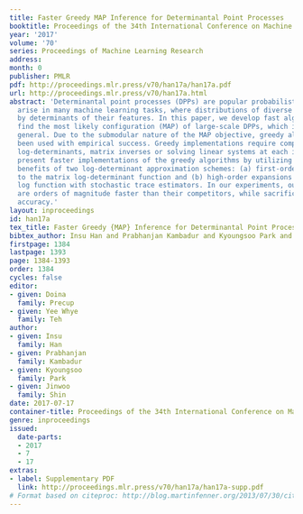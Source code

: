 ```yaml
---
title: Faster Greedy MAP Inference for Determinantal Point Processes
booktitle: Proceedings of the 34th International Conference on Machine Learning
year: '2017'
volume: '70'
series: Proceedings of Machine Learning Research
address: 
month: 0
publisher: PMLR
pdf: http://proceedings.mlr.press/v70/han17a/han17a.pdf
url: http://proceedings.mlr.press/v70/han17a.html
abstract: 'Determinantal point processes (DPPs) are popular probabilistic models that
  arise in many machine learning tasks, where distributions of diverse sets are characterized
  by determinants of their features. In this paper, we develop fast algorithms to
  find the most likely configuration (MAP) of large-scale DPPs, which is NP-hard in
  general. Due to the submodular nature of the MAP objective, greedy algorithms have
  been used with empirical success. Greedy implementations require computation of
  log-determinants, matrix inverses or solving linear systems at each iteration. We
  present faster implementations of the greedy algorithms by utilizing the orthogonal
  benefits of two log-determinant approximation schemes: (a) first-order expansions
  to the matrix log-determinant function and (b) high-order expansions to the scalar
  log function with stochastic trace estimators. In our experiments, our algorithms
  are orders of magnitude faster than their competitors, while sacrificing marginal
  accuracy.'
layout: inproceedings
id: han17a
tex_title: Faster Greedy {MAP} Inference for Determinantal Point Processes
bibtex_author: Insu Han and Prabhanjan Kambadur and Kyoungsoo Park and Jinwoo Shin
firstpage: 1384
lastpage: 1393
page: 1384-1393
order: 1384
cycles: false
editor:
- given: Doina
  family: Precup
- given: Yee Whye
  family: Teh
author:
- given: Insu
  family: Han
- given: Prabhanjan
  family: Kambadur
- given: Kyoungsoo
  family: Park
- given: Jinwoo
  family: Shin
date: 2017-07-17
container-title: Proceedings of the 34th International Conference on Machine Learning
genre: inproceedings
issued:
  date-parts:
  - 2017
  - 7
  - 17
extras:
- label: Supplementary PDF
  link: http://proceedings.mlr.press/v70/han17a/han17a-supp.pdf
# Format based on citeproc: http://blog.martinfenner.org/2013/07/30/citeproc-yaml-for-bibliographies/
---
```

